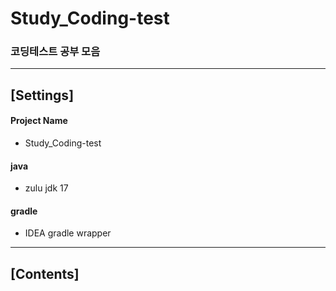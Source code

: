 # Study_Coding-test
### 코딩테스트 공부 모음
-----

## [Settings]
#### Project Name
* Study_Coding-test
#### java
* zulu jdk 17
#### gradle
* IDEA gradle wrapper
-----

## [Contents]

